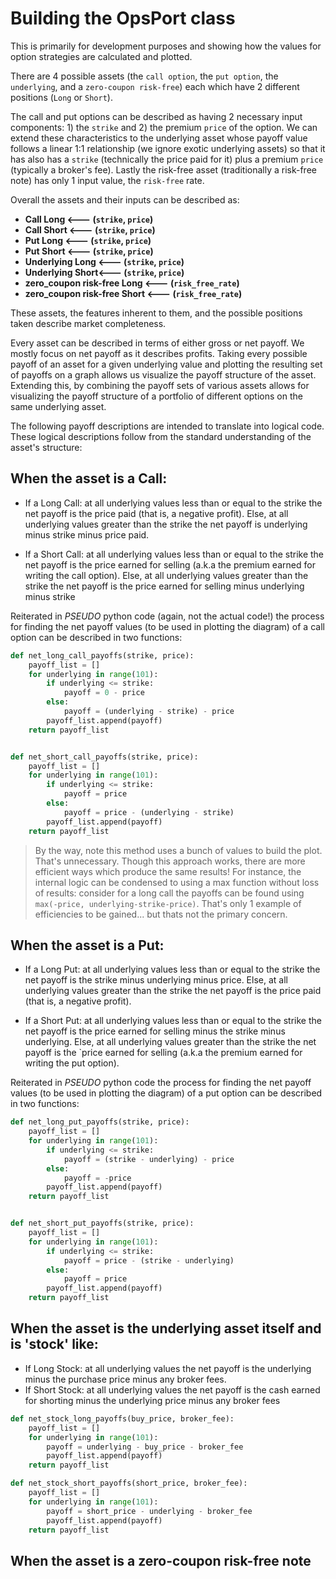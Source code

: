 # Building the OpsPort class

This is primarily for development purposes and showing how the values for option strategies are calculated and plotted. 

There are 4 possible assets (the `call option`, the `put option`, the `underlying`, and a `zero-coupon risk-free`) each which have 2 different positions (`Long` or `Short`). 



The call and put options can be described as having 2 necessary input components: 1) the `strike` and 2) the premium `price` of the option. We can extend these characteristics to the underlying asset whose payoff value follows a linear 1:1 relationship (we ignore exotic underlying assets)  so that it has also has a `strike` (technically the price paid for it) plus a premium `price` (typically a broker's fee). Lastly the risk-free asset (traditionally a risk-free note) has only 1 input value, the `risk-free` rate.  

Overall the assets and their inputs can be described as: 

* **Call Long <---  (`strike`, `price`)**
* **Call Short <--- (`strike`, `price`)**
* **Put Long  <---    (`strike`, `price`)**
* **Put Short <--- (`strike`, `price`)**
* **Underlying Long <--- (`strike`, `price`)**
* **Underlying Short<--- (`strike`, `price`)**
* **zero_coupon risk-free Long <--- (`risk_free_rate`)**
* **zero_coupon risk-free Short <--- (`risk_free_rate`)**

These assets, the features inherent to them, and the possible positions taken describe market completeness.

Every asset can be described in terms of either gross or net payoff. We mostly focus on net payoff as it describes profits. Taking every possible payoff of an asset for a given underlying value and plotting the resulting set of payoffs on a graph allows us visualize the payoff structure of the asset. Extending this, by combining the payoff sets of various assets allows for visualizing the payoff structure of a portfolio of different options on the same underlying asset.

The following payoff descriptions are intended to translate into logical code. These logical descriptions follow from the standard understanding of the asset's structure:

## When the asset is a Call:
* If a Long Call: at all underlying values less than or equal to the strike the net payoff is the price paid (that is, a negative profit). Else, at all underlying values greater than the strike the net payoff is underlying minus strike minus price paid.

* If a Short Call: at all underlying values less than or equal to the strike the net payoff is the price earned for selling (a.k.a the premium earned for writing the call option). Else, at all underlying values greater than the strike the net payoff is the price earned for selling minus underlying minus strike

Reiterated in *PSEUDO* python code (again, not the actual code!) the process for finding the net payoff values (to be used in plotting the diagram) of a call option can be described in two functions:
```Python
def net_long_call_payoffs(strike, price):
    payoff_list = []
    for underlying in range(101):
        if underlying <= strike:     
            payoff = 0 - price
        else:       
            payoff = (underlying - strike) - price  
        payoff_list.append(payoff)
    return payoff_list


def net_short_call_payoffs(strike, price):
    payoff_list = []
    for underlying in range(101):
        if underlying <= strike:
            payoff = price
        else:
            payoff = price - (underlying - strike)
        payoff_list.append(payoff)
    return payoff_list
```
> By the way, note this method uses a bunch of values to build the plot. That's unnecessary. Though this approach works, there are more efficient ways which produce the same results! For instance, the internal logic can be condensed to using a max function without loss of results: consider for a long call the payoffs can be found using `max(-price, underlying-strike-price)`. That's only 1 example of efficiencies to be gained... but thats not the primary concern.

## When the asset is a Put:

* If a Long Put: at all underlying values less than or equal to the strike the net payoff is the strike minus underlying minus price. Else, at all underlying values greater than the strike the net payoff is the price paid (that is, a negative profit).

* If a Short Put: at all underlying values less than or equal to the strike the net payoff is the price earned for selling minus the strike minus underlying. Else, at all underlying values greater than the strike the net payoff is the `price earned for selling (a.k.a the premium earned for writing the put option).

Reiterated in *PSEUDO* python code the process for finding the net payoff values (to be used in plotting the diagram) of a put option can be described in two functions:

```Python
def net_long_put_payoffs(strike, price):
    payoff_list = []
    for underlying in range(101):
        if underlying <= strike:
            payoff = (strike - underlying) - price
        else:
            payoff = -price
        payoff_list.append(payoff)
    return payoff_list


def net_short_put_payoffs(strike, price):
    payoff_list = []
    for underlying in range(101):
        if underlying <= strike:
            payoff = price - (strike - underlying)
        else:
            payoff = price
        payoff_list.append(payoff)
    return payoff_list
```

## When the asset is the underlying asset itself and is 'stock' like:
* If Long Stock: at all underlying values the net payoff is the underlying minus the purchase price minus any broker fees.
* If Short Stock: at all underlying values the net payoff is the cash earned for shorting minus the underlying price minus any broker fees

```Python
def net_stock_long_payoffs(buy_price, broker_fee):
    payoff_list = []
    for underlying in range(101):
        payoff = underlying - buy_price - broker_fee
        payoff_list.append(payoff)
    return payoff_list

def net_stock_short_payoffs(short_price, broker_fee):
    payoff_list = []
    for underlying in range(101):
        payoff = short_price - underlying - broker_fee
        payoff_list.append(payoff)
    return payoff_list
```

## When the asset is a zero-coupon risk-free note

